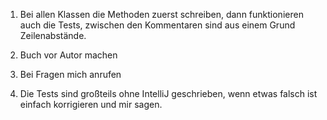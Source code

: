 1. Bei allen Klassen die Methoden zuerst schreiben, dann funktionieren auch die Tests, zwischen den Kommentaren sind
aus einem Grund Zeilenabstände.

2. Buch vor Autor machen

3. Bei Fragen mich anrufen

4. Die Tests sind großteils ohne IntelliJ geschrieben, wenn etwas falsch ist einfach korrigieren und mir sagen.